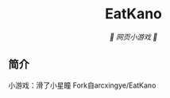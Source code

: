 <p align="center">
</p>
<div align="center">

# EatKano

_🦌 网页小游戏 🥛_

</div>


## 简介

小游戏：滑了小星瞳
Fork自arcxingye/EatKano

